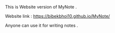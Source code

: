  This is Website version of MyNote .

 Website link : https://bibekbhoi10.github.io/MyNote/

 Anyone can use it for writing notes .

 

